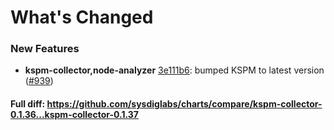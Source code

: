 # What's Changed

### New Features
- **kspm-collector,node-analyzer** [3e111b6](https://github.com/sysdiglabs/charts/commit/3e111b6c16a7d81e13a2d1d7006d078bddda5885): bumped KSPM to latest version ([#939](https://github.com/sysdiglabs/charts/issues/939))

#### Full diff: https://github.com/sysdiglabs/charts/compare/kspm-collector-0.1.36...kspm-collector-0.1.37
